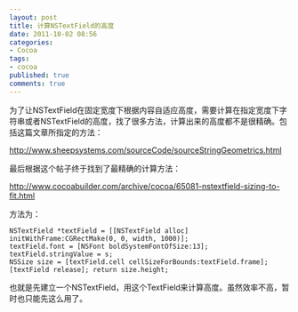 ```yaml
---
layout: post
title: 计算NSTextField的高度
date: 2011-10-02 08:56
categories:
- Cocoa
tags:
- cocoa
published: true
comments: true
---
```

为了让NSTextField在固定宽度下根据内容自适应高度，需要计算在指定宽度下字符串或者NSTextField的高度，找了很多方法，计算出来的高度都不是很精确。包括这篇文章所指定的方法：

<http://www.sheepsystems.com/sourceCode/sourceStringGeometrics.html>

最后根据这个帖子终于找到了最精确的计算方法：

<http://www.cocoabuilder.com/archive/cocoa/65081-nstextfield-sizing-to-fit.html>

方法为：

    NSTextField *textField = [[NSTextField alloc] initWithFrame:CGRectMake(0, 0, width, 1000)]; 
    textField.font = [NSFont boldSystemFontOfSize:13]; 
    textField.stringValue = s; 
    NSSize size = [textField.cell cellSizeForBounds:textField.frame]; 
    [textField release]; return size.height; 

也就是先建立一个NSTextField，用这个TextField来计算高度。虽然效率不高，暂时也只能先这么用了。